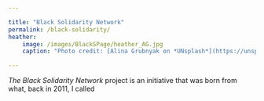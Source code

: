```yaml
---

title: "Black Solidarity Network"
permalink: /black-solidarity/
heather: 
    image: /images/BlackSPage/heather_AG.jpg
    caption: "Photo credit: [Alina Grubnyak on *UNsplash*](https://unsplash.com/photos/R84Oy89aNKs)"

---
```




*The Black Solidarity Network* project is an initiative that was born from what, back in 2011, I called
  